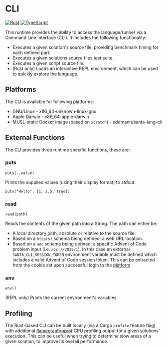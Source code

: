 # CLI

[![Rust](https://img.shields.io/badge/rust-%23000000.svg?style=for-the-badge&logo=rust&logoColor=white)](https://github.com/eddmann/santa-lang-rs) [![TypeScript](https://img.shields.io/badge/typescript-%23007ACC.svg?style=for-the-badge&logo=typescript&logoColor=white)](https://github.com/eddmann/santa-lang-ts)

This runtime provides the ability to access the language/runner via a Command Line Interface (CLI).
It includes the following functionality:

- Executes a given solution's source file, providing benchmark timing for each defined part.
- Executes a given solutions source files test suite.
- Executes a given script source file.
- (Rust only) Loads an interactive REPL environment, which can be used to quickly explore the language.

## Platforms

The CLI is available for following platforms:

- GNU/Linux - x86_64-unknown-linux-gnu
- Apple Darwin - x86_64-apple-darwin
- MUSL-static Docker image (based on `scratch`) - eddmann/santa-lang-cli

## External Functions

The CLI provides three runtime specific functions, these are:

### puts

```
puts(..value)
```

Prints the supplied values (using their display format) to _stdout_.

```santa
puts("Hello", [1, 2.5, true])
```

### read

```
read(path)
```

Reads the contents of the given path into a String.
The path can either be:

- A local directory path, absolute or relative to the source file.
- Based on a `http(s)` schema being defined; a web URL location.
- Based on a `aoc` schema being defined; a specific Advent of Code problem input (i.e. `aoc://2015/1`).
  In this case an external `SANTA_CLI_SESSION_TOKEN` environment variable must be defined which includes a valid Advent of Code session token.
  This can be extracted from the cookie set upon successful login to the [platform](https://adventofcode.com/).

### env

```
env()
```

(REPL only) Prints the current environment's variables

## Profiling

The Rust-based CLI can be built locally (via a Cargo `profile` feature flag) with additional [flamegraph](https://github.com/tikv/pprof-rs#flamegraph)/[pprof](https://github.com/tikv/pprof-rs#use-with-pprof) CPU profiling output for a given solutions' execution.
This can be useful when trying to determine slow areas of a given solution, to improve its overall performance.
